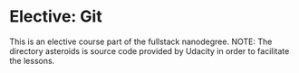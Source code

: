 # Elective: Git
This is an elective course part of the fullstack nanodegree.
NOTE: The directory asteroids is source code provided by Udacity in order to facilitate the lessons.